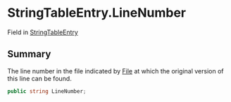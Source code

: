 # StringTableEntry.LineNumber

Field in [StringTableEntry](api/csharp/yarn.unity.stringtableentry.md)

## Summary


The line number in the file indicated by  <a href="yarn.unity.stringtableentry.file.md">File</a>  at
which the original version of this line can be found.


```csharp
public string LineNumber;
```

